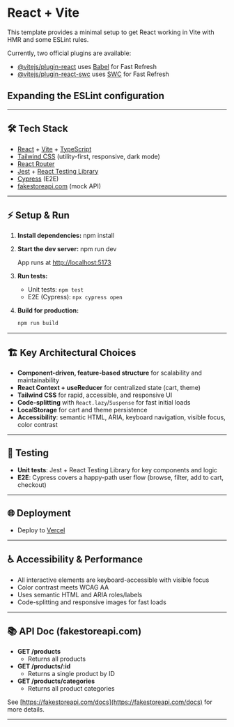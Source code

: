 # React + Vite

This template provides a minimal setup to get React working in Vite with HMR and some ESLint rules.

Currently, two official plugins are available:

- [@vitejs/plugin-react](https://github.com/vitejs/vite-plugin-react/blob/main/packages/plugin-react) uses [Babel](https://babeljs.io/) for Fast Refresh
- [@vitejs/plugin-react-swc](https://github.com/vitejs/vite-plugin-react/blob/main/packages/plugin-react-swc) uses [SWC](https://swc.rs/) for Fast Refresh

## Expanding the ESLint configuration

---

## 🛠️ Tech Stack

- [React](https://react.dev/) + [Vite](https://vitejs.dev/) + [TypeScript](https://www.typescriptlang.org/)
- [Tailwind CSS](https://tailwindcss.com/) (utility-first, responsive, dark mode)
- [React Router](https://reactrouter.com/)
- [Jest](https://jestjs.io/) + [React Testing Library](https://testing-library.com/)
- [Cypress](https://www.cypress.io/) (E2E)
- [fakestoreapi.com](https://fakestoreapi.com/) (mock API)

---

## ⚡ Setup & Run

1. **Install dependencies:**
   npm install

2. **Start the dev server:**
   npm run dev

   App runs at [http://localhost:5173](http://localhost:5173)

3. **Run tests:**

   - Unit tests: `npm test`
   - E2E (Cypress): `npx cypress open`

4. **Build for production:**
   ```sh
   npm run build
   ```

---

## 🏗️ Key Architectural Choices

- **Component-driven, feature-based structure** for scalability and maintainability
- **React Context + useReducer** for centralized state (cart, theme)
- **Tailwind CSS** for rapid, accessible, and responsive UI
- **Code-splitting** with `React.lazy`/`Suspense` for fast initial loads
- **LocalStorage** for cart and theme persistence
- **Accessibility**: semantic HTML, ARIA, keyboard navigation, visible focus, color contrast

---

## 🧪 Testing

- **Unit tests**: Jest + React Testing Library for key components and logic
- **E2E**: Cypress covers a happy-path user flow (browse, filter, add to cart, checkout)

---

## 🌐 Deployment

- Deploy to [Vercel](https://fm-ecommerce-rho.vercel.app/)

---

## ♿ Accessibility & Performance

- All interactive elements are keyboard-accessible with visible focus
- Color contrast meets WCAG AA
- Uses semantic HTML and ARIA roles/labels
- Code-splitting and responsive images for fast loads

---

## 📚 API Doc (fakestoreapi.com)

- **GET /products**
  - Returns all products
- **GET /products/:id**
  - Returns a single product by ID
- **GET /products/categories**
  - Returns all product categories

See [https://fakestoreapi.com/docs](https://fakestoreapi.com/docs) for more details.

---
